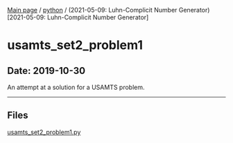 [Main page](/) / [python](/python) / (2021-05-09: Luhn-Complicit Number Generator)[2021-05-09: Luhn-Complicit Number Generator]

# usamts_set2_problem1

## Date: 2019-10-30

An attempt at a solution for a USAMTS problem.

-----

## Files

[usamts_set2_problem1.py](usamts_set2_problem1.py)